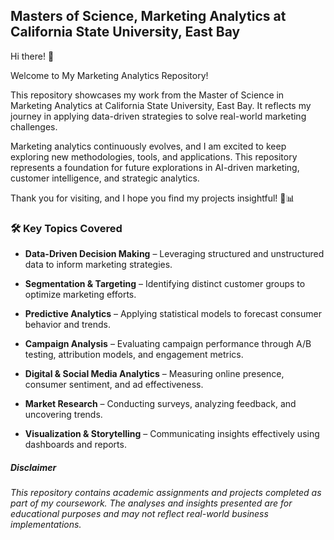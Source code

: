 ## Masters of Science, Marketing Analytics at California State University, East Bay

Hi there! 👋

Welcome to My Marketing Analytics Repository!

This repository showcases my work from the Master of Science in Marketing Analytics at California State University, East Bay. It reflects my journey in applying data-driven strategies to solve real-world marketing challenges.

Marketing analytics continuously evolves, and I am excited to keep exploring new methodologies, tools, and applications. This repository represents a foundation for future explorations in AI-driven marketing, customer intelligence, and strategic analytics.

Thank you for visiting, and I hope you find my projects insightful! 🚀📊

### 🛠 Key Topics Covered

* **Data-Driven Decision Making** – Leveraging structured and unstructured data to inform marketing strategies.

* **Segmentation & Targeting** – Identifying distinct customer groups to optimize marketing efforts.

* **Predictive Analytics** – Applying statistical models to forecast consumer behavior and trends.

* **Campaign Analysis** – Evaluating campaign performance through A/B testing, attribution models, and engagement metrics.

* **Digital & Social Media Analytics** – Measuring online presence, consumer sentiment, and ad effectiveness.

* **Market Research** – Conducting surveys, analyzing feedback, and uncovering trends.

* **Visualization & Storytelling** – Communicating insights effectively using dashboards and reports.

##### _Disclaimer_
_This repository contains academic assignments and projects completed as part of my coursework. The analyses and insights presented are for educational purposes and may not reflect real-world business implementations._
